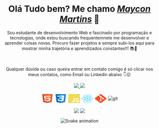 <div>
  <h1 align="center">Olá Tudo bem? Me chamo <a href="https://www.linkedin.com/in/maycon-da-rocha-martins-b80743216"><i>Maycon Martins</i></a> 🤖</h1>
  <p align="center"> Sou estudante de desenvolvimento Web e fascinado por programação e tecnologias, onde estou buscando frequentemnete me desenvolver e aprender coisas novas. Procuro fazer projetos e sempre subi-los aqui para mostrar minha trajetória e aprendizados constantes!!! 📚🖖
  
  </a><br>
  <p align="center">Qualquer dúvida ou caso queira entrar em contato comigo é só clicar nos meus contatos, como Email ou Linkedin abaixo 👇😉️</h2>
</div>


<!-- <h1 align="center"> 
  Trybe
</h1>

<p align="center"><i>"A Trybe é uma escola do futuro para qualquer pessoa que deseja construir uma carreira de sucesso em tecnologia. Como estudante a pessoa ainda tem a opção de pagar os estudos apenas quando estiver formada e com um bom trabalho."</i></p> -->

<div align="center">
  <a href="https://github.com/MayconMartins983">
    <img height="150em" src="https://github-readme-stats.vercel.app/api?username=MayconMartins983&count_private=true&include_all_commits=true&show_icons=true&theme=dracula&hide_border=false&show_owner=true"/>
    <img height="150em" src="https://github-readme-stats.vercel.app/api/top-langs/?username=MayconMartins983&theme=dracula&hide_border=false&&layout=compact"/>
  </a>
</div>

<div align="center" valign="top"><br> 
  <img align="center" alt="HTML" height="30" width="40" src="https://raw.githubusercontent.com/devicons/devicon/master/icons/html5/html5-original.svg">
  <img align="center" alt="CSS" height="30" width="40" src="https://raw.githubusercontent.com/devicons/devicon/master/icons/css3/css3-original.svg">
  <img align="center" alt="Js" height="30" width="40" src="https://raw.githubusercontent.com/devicons/devicon/master/icons/javascript/javascript-plain.svg">
  <img align="center" alt="React" height="30" width="40" src="https://raw.githubusercontent.com/devicons/devicon/master/icons/react/react-original.svg">
  <img align="center" alt="git" height="30" width="40" src="https://raw.githubusercontent.com/devicons/devicon/master/icons/git/git-original.svg">
  <img align="center" alt="git" height="30" width="40" src="https://cdn.jsdelivr.net/gh/devicons/devicon/icons/bootstrap/bootstrap-original.svg">
 
  
<!--   <img align="center" alt="github" height="30" width="40" src="https://raw.githubusercontent.com/devicons/devicon/master/icons/github/github-original.svg"> -->
 
</div><br>

<div align="center">
  <a href="https://www.linkedin.com/in/maycon-da-rocha-martins-b80743216" target="_blank"><img src="https://img.shields.io/badge/-LinkedIn-%230077B5?style=for-the-badge&logo=linkedin&logoColor=white" target="_blank"></a> 
  <a href="mailto:maycon.rocha2100@gmail.com"><img src="https://img.shields.io/badge/-Gmail-%23333?style=for-the-badge&logo=gmail&logoColor=white" target="_blank"></a>
</div>

<div align="center">
  
  ![Snake animation](https://github.com/MayconMartins2/MayconMartins2/blob/output/github-contribution-grid-snake.svg)
  
</div>

<div align="center">
 

</div>
